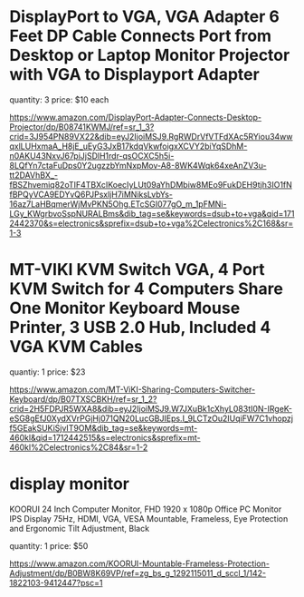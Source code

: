 # DisplayPort to VGA, VGA Adapter 6 Feet DP Cable Connects Port from Desktop or Laptop Monitor Projector with VGA to Displayport Adapter

quantity: 3
price: $10 each

https://www.amazon.com/DisplayPort-Adapter-Connects-Desktop-Projector/dp/B08741KWMJ/ref=sr_1_3?crid=3J954PN89VX22&dib=eyJ2IjoiMSJ9.RgRWDrVfVTFdXAc5RYiou34wwqxlLUHxmaA_H8jE_uEyG3JxB17kdqVkwfoigxXCVY2biYqSDhM-n0AKU43NxvJ67piJjSDlH1rdr-qsOCXC5h5i-8LQfYn7ctaFuDps0Y2ugzzbYmNxpMov-A8-8WK4Wqk64xeAnZV3u-tt2DAVhBX_-fBSZhvemiq82oTIF4TBXcIKoecIyLUt09aYhDMbiw8MEo9FukDEH9tjh3IO1fNfBPQyVCA9EDYvQ6PJPsxljH7iMNiksLvbYs-16az7LaHBqmerWjMvPKN5Ohg.ETcSGI077gO_m_1pFMNi-LGy_KWgrbvoSspNURALBms&dib_tag=se&keywords=dsub+to+vga&qid=1712442370&s=electronics&sprefix=dsub+to+vga%2Celectronics%2C168&sr=1-3

# MT-VIKI KVM Switch VGA, 4 Port KVM Switch for 4 Computers Share One Monitor Keyboard Mouse Printer, 3 USB 2.0 Hub, Included 4 VGA KVM Cables

quantiy: 1
price: $23

https://www.amazon.com/MT-ViKI-Sharing-Computers-Switcher-Keyboard/dp/B07TXSCBKH/ref=sr_1_2?crid=2H5FDPJR5WXA8&dib=eyJ2IjoiMSJ9.W7JXuBk1cXhyL083tI0N-IRgeK-eSG8gEfJ0XydXVrPGjHj071QN20LucGBJIEps.I_9LCTzOu2IUqiFW7C1vhopzjf5GEakSUKiSjvIT9OM&dib_tag=se&keywords=mt-460kl&qid=1712442515&s=electronics&sprefix=mt-460kl%2Celectronics%2C84&sr=1-2

# display monitor

KOORUI 24 Inch Computer Monitor, FHD 1920 x 1080p Office PC Monitor IPS Display 75Hz, HDMI, VGA, VESA Mountable, Frameless, Eye Protection and Ergonomic Tilt Adjustment, Black

quantity: 1
price: $50

https://www.amazon.com/KOORUI-Mountable-Frameless-Protection-Adjustment/dp/B0BW8K69VP/ref=zg_bs_g_1292115011_d_sccl_1/142-1822103-9412447?psc=1